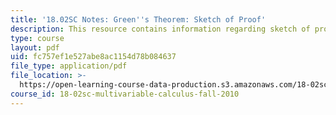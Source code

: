 ```yaml
---
title: '18.02SC Notes: Green''s Theorem: Sketch of Proof'
description: This resource contains information regarding sketch of proof.
type: course
layout: pdf
uid: fc757ef1e527abe8ac1154d78b084637
file_type: application/pdf
file_location: >-
  https://open-learning-course-data-production.s3.amazonaws.com/18-02sc-multivariable-calculus-fall-2010/fc757ef1e527abe8ac1154d78b084637_MIT18_02SC_notes_67.pdf
course_id: 18-02sc-multivariable-calculus-fall-2010
---
```

